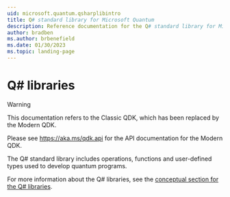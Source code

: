 ```yaml
---
uid: microsoft.quantum.qsharplibintro
title: Q# standard library for Microsoft Quantum
description: Reference documentation for the Q# standard library for Microsoft Quantum
author: bradben
ms.author: brbenefield
ms.date: 01/30/2023
ms.topic: landing-page
---
```


# Q# libraries #

> [!WARNING]
> This documentation refers to the Classic QDK, which has been replaced by the Modern QDK.
>
> Please see <https://aka.ms/qdk.api> for the API documentation for the Modern QDK.

The Q# standard library includes operations, functions and user-defined types used to develop quantum programs. 

For more information about the Q# libraries, see the [conceptual section for the Q# libraries](xref:microsoft.quantum.libraries.overview).
